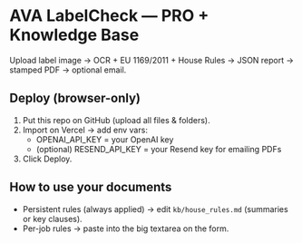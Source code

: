






# AVA LabelCheck — PRO + Knowledge Base

Upload label image → OCR + EU 1169/2011 + House Rules → JSON report → stamped PDF → optional email.

## Deploy (browser-only)
1) Put this repo on GitHub (upload all files & folders).
2) Import on Vercel → add env vars:
   - OPENAI_API_KEY = your OpenAI key
   - (optional) RESEND_API_KEY = your Resend key for emailing PDFs
3) Click Deploy.

## How to use your documents
- Persistent rules (always applied) → edit `kb/house_rules.md` (summaries or key clauses).
- Per-job rules → paste into the big textarea on the form.
